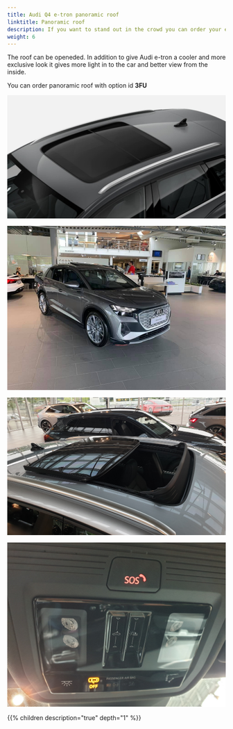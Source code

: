```yaml
---
title: Audi Q4 e-tron panoramic roof
linktitle: Panoramic roof
description: If you want to stand out in the crowd you can order your e-tron with panoramic roof.
weight: 6
---
```


The roof can be openeded. In addition to give Audi e-tron a cooler and more exclusive look it gives more light in to the car and better view from the inside.

You can order panoramic roof with option id **3FU**

![Panoramic roof](panoramaroof.jpg "Panoramic roof")

![Panoramic roof](openroof.jpg "The roof can be tilted.")

![Panoramic roof](openroof_2.jpg "The roof can be fully opened giving the cabriolet feeling light")

![Panoramic roof](control.jpg "The roof controls")

{{% children description="true" depth="1" %}}
